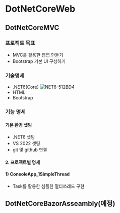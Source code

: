 # DotNetCoreWeb


## DotNetCoreMVC
### 프로젝트 목표
* MVC를 활용한 웹앱 만들기
* Bootstrap 기본 UI 구성하기

### 기술명세
* .NET6(Core)
![NET6-512BD4](https://user-images.githubusercontent.com/58022014/172149484-7c18b217-6b49-4f3f-940a-4853ae26f462.svg)
* HTML
* Bootstrap

### 기능 명세
#### 기본 환경 셋팅
  * .NET6 셋팅
  * VS 2022 셋팅
  * git 및 github 연결
#### 2. 프로젝트별 명세
   #### 1) ConsoleApp_1SimpleThread
   * Task를 활용한 심플한 멀티쓰레드 구현


## DotNetCoreBazorAsseambly(예정)
